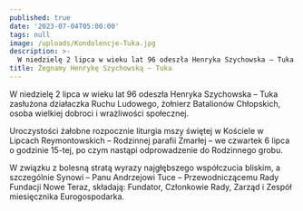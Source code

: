 ```yaml
---
published: true
date: '2023-07-04T05:00:00'
tags: null
image: /uploads/Kondolencje-Tuka.jpg
description: >-
  W niedzielę 2 lipca w wieku lat 96 odeszła Henryka Szychowska – Tuka zasłużona działaczka Ruchu Ludowego, żołnierz Batalionów Chłopskich, osoba wielkiej dobroci i wrażliwości społecznej. 
title: Żegnamy Henrykę Szychowską – Tuka
---
```


W niedzielę 2 lipca w wieku lat 96 odeszła Henryka Szychowska – Tuka zasłużona działaczka Ruchu Ludowego, żołnierz Batalionów Chłopskich, osoba wielkiej dobroci i wrażliwości społecznej.

Uroczystości żałobne rozpocznie liturgia mszy świętej w Kościele w Lipcach Reymontowskich – Rodzinnej parafii Zmarłej – we czwartek 6 lipca o godzinie 15-tej, po czym nastąpi odprowadzenie do Rodzinnego grobu.

W związku z bolesną stratą wyrazy najgłębszego współczucia  bliskim, a szczególnie Synowi – Panu Andrzejowi Tuce – Przewodniczącemu Rady Fundacji Nowe Teraz, składają: Fundator, Członkowie Rady, Zarząd i Zespół miesięcznika Eurogospodarka.

